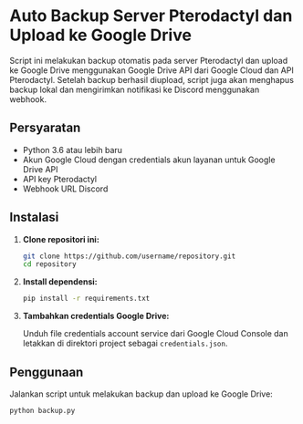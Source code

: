 # Auto Backup Server Pterodactyl dan Upload ke Google Drive

Script ini melakukan backup otomatis pada server Pterodactyl dan upload ke Google Drive menggunakan Google Drive API dari Google Cloud dan API Pterodactyl. Setelah backup berhasil diupload, script juga akan menghapus backup lokal dan mengirimkan notifikasi ke Discord menggunakan webhook.

## Persyaratan

- Python 3.6 atau lebih baru
- Akun Google Cloud dengan credentials akun layanan untuk Google Drive API
- API key Pterodactyl
- Webhook URL Discord

## Instalasi

1. **Clone repositori ini:**

    ```bash
    git clone https://github.com/username/repository.git
    cd repository
    ```

2. **Install dependensi:**

    ```bash
    pip install -r requirements.txt
    ```

3. **Tambahkan credentials Google Drive:**

    Unduh file credentials account service dari Google Cloud Console dan letakkan di direktori project sebagai `credentials.json`.

## Penggunaan

Jalankan script untuk melakukan backup dan upload ke Google Drive:

```bash
python backup.py
